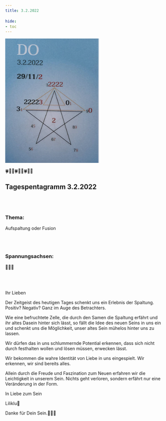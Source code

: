 ```yaml
---
title: 3.2.2022

hide:
- toc
---
```



<style>
img {
  width: 300px;
  max-width: 99%
}
</style>

![](/img/2022/2022-02-03.png)

🍀🦋💚🍀🦋💚🍀🦋💚

## Tagespentagramm 3.2.2022
<br><br>
### Thema:
Aufspaltung oder Fusion

<br><br>


### Spannungsachsen:

🧚🍀🧚

<br><br><br>
Ihr Lieben

Der Zeitgeist des heutigen Tages schenkt uns ein Erlebnis der Spaltung. Positiv? Negativ? Ganz im Auge des Betrachters.

Wie eine befruchtete Zelle, die durch den Samen die Spaltung erfährt und ihr altes Dasein hinter sich lässt, so fällt die Idee des neuen Seins in uns ein und schenkt uns die Möglichkeit, unser altes Sein mühelos hinter uns zu lassen.

Wir dürfen das in uns schlummernde Potential erkennen, dass sich nicht durch festhalten wollen und lösen müssen, erwecken lässt.

Wir bekommen die wahre Identität von Liebe in uns eingespielt. Wir erkennen, wir sind bereits alles.

Allein durch die Freude und Faszination zum Neuen erfahren wir die Leichtigkeit in unserem Sein. Nichts geht verloren, sondern erfährt nur eine Veränderung in der Form.

In Liebe zum Sein

Liliklu🦋

Danke für Dein Sein.🧚✨💞
